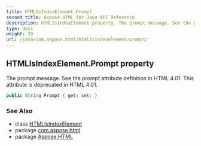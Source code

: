 ```yaml
---
title: HTMLIsIndexElement.Prompt
second_title: Aspose.HTML for Java API Reference
description: HTMLIsIndexElement property. The prompt message. See the prompt attribute definition in HTML 4.01. This attribute is deprecated in HTML 4.01
type: docs
weight: 20
url: /java/com.aspose.html/htmlisindexelement/prompt/
---
```

## HTMLIsIndexElement.Prompt property

The prompt message. See the prompt attribute definition in HTML 4.01. This attribute is deprecated in HTML 4.01.

```java
public String Prompt { get; set; }
```

### See Also

* class [HTMLIsIndexElement](../)
* package [com.aspose.html](../../htmlisindexelement/)
* package [Aspose.HTML](../../../)
